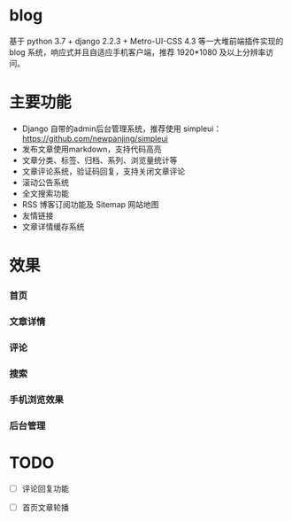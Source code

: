 # blog
基于 python 3.7 + django 2.2.3 + Metro-UI-CSS 4.3 等一大堆前端插件实现的 blog 系统，响应式并且自适应手机客户端，推荐 1920*1080 及以上分辨率访问。

# 主要功能
- Django 自带的admin后台管理系统，推荐使用 simpleui：https://github.com/newpanjing/simpleui
- 发布文章使用markdown，支持代码高亮
- 文章分类、标签、归档、系列、浏览量统计等
- 文章评论系统，验证码回复，支持关闭文章评论
- 滚动公告系统
- 全文搜索功能
- RSS 博客订阅功能及 Sitemap 网站地图
- 友情链接
- 文章详情缓存系统

# 效果
### 首页


### 文章详情


### 评论


### 搜索


### 手机浏览效果


### 后台管理


# TODO
- [ ] 评论回复功能
- [ ] 首页文章轮播


